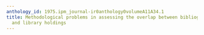 ```yaml
---
anthology_id: 1975.ipm_journal-ir0anthology0volumeA11A34.1
title: Methodological problems in assessing the overlap between bibliographical files
  and library holdings
---
```


